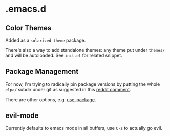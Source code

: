 # .emacs.d

## Color Themes

Added as a `solarized-theme` package.

There's also a way to add standalone themes: any theme put under `themes/` and will be autoloaded. See `init.el` for related snippet.

## Package Management

For now, I'm trying to radically pin package versions by putting the whole `elpa/` subdir under git as suggested in this [reddit comment](https://www.reddit.com/r/emacs/comments/4fqu0a/comment/d2bdxfk).

There are other options, e.g. [use-package](https://jwiegley.github.io/use-package/).

## evil-mode

Currently defaults to emacs mode in all buffers, use `C-z` to actually go evil.
